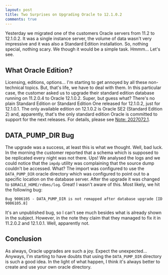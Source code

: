```yaml
---
layout: post
title: Two Surprises on Upgrading Oracle to 12.1.0.2
comments: true
---
```


Yesterday we migrated one of the customers Oracle servers from 11.2 to 12.1.0.2.
It was a single instance server, the volume of data wasn't very impressive and
it was also a Standard Edition installation. So, nothing special, nothing scary.
We though it would be a simple task. Hmmm... Let's see.

## What Oracle Edition?

Licensing, editions, options... I'm starting to get annoyed by all these
non-technical topics. But, that's life, we have to deal with them. In this
particular case, the customer asked us to upgrade their standard edition
database running on 11.2.0.4 to Oracle 12.1.0.2. Super, but guess what? There's
no plain Standard Edition or Standard Edition One released for 12.1.0.2, just
for 12.1.0.1. The only available edition on 12.1.0.2 is Oracle SE2 (Standard
Edition 2) and, apparently, that's the only standard edition Oracle is committed
to support for the next releases. For details, please see [Note:
2027072.1](https://support.oracle.com/epmos/faces/DocumentDisplay?parent=DOCUMENT&sourceId=1905806.1&id=2027072.1).

## DATA\_PUMP\_DIR Bug

The upgrade was a success, at least this is what we thought. Well, bad luck. In
the morning the customer reported that a schema which is supposed to be
replicated every night was not there. Ups! We analysed the logs and we could
notice that the `impdp` utility was complaining that the source dump couldn't be
accessed. What? The import was configured to use the `DATA_PUMP_DIR` oracle
directory which was configured to point out to a specific location on the
database server. After the upgrade it was changed to `$ORACLE_HOME/rdbms/log`.
Great! I wasn't aware of this. Most likely, we hit the following bug:

    Bug 9006105 - DATA_PUMP_DIR is not remapped after database upgrade [ID 9006105.8]

It's an unpublished bug, so I can't see much besides what is already shown in
the subject. However, in the note they claim that they managed to fix it in
11.2.0.2 and 12.1.0.1. Well, apparently not.

## Conclusion

As always, Oracle upgrades are such a joy. Expect the unexpected... Anyways, I'm
starting to have doubts that using the `DATA_PUMP_DIR` directory is such a good
idea. In the light of what happen, I think it's always better to create and use
your own oracle directory.
